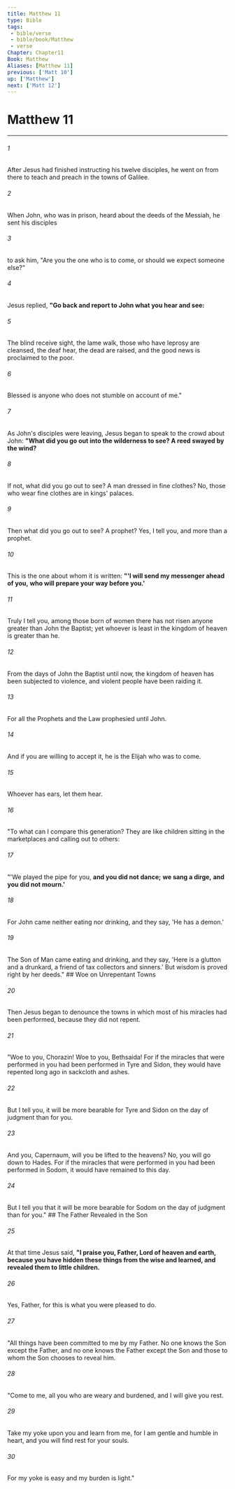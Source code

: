 ```yaml
---
title: Matthew 11
type: Bible
tags:
 - bible/verse
 - bible/book/Matthew
 - verse
Chapter: Chapter11
Book: Matthew
Aliases: [Matthew 11]
previous: ['Matt 10']
up: ['Matthew']
next: ['Matt 12']
---
```

# Matthew 11

***


###### 1 
After Jesus had finished instructing his twelve disciples, he went on from there to teach and preach in the towns of Galilee. 

###### 2 
When John, who was in prison, heard about the deeds of the Messiah, he sent his disciples 

###### 3 
to ask him, "Are you the one who is to come, or should we expect someone else?" 

###### 4 
Jesus replied, **"Go back and report to John what you hear and see:** 

###### 5 
The blind receive sight, the lame walk, those who have leprosy are cleansed, the deaf hear, the dead are raised, and the good news is proclaimed to the poor. 

###### 6 
Blessed is anyone who does not stumble on account of me." 

###### 7 
As John's disciples were leaving, Jesus began to speak to the crowd about John: **"What did you go out into the wilderness to see? A reed swayed by the wind?** 

###### 8 
If not, what did you go out to see? A man dressed in fine clothes? No, those who wear fine clothes are in kings' palaces. 

###### 9 
Then what did you go out to see? A prophet? Yes, I tell you, and more than a prophet. 

###### 10 
This is the one about whom it is written: **"'I will send my messenger ahead of you,** **who will prepare your way before you.'** 

###### 11 
Truly I tell you, among those born of women there has not risen anyone greater than John the Baptist; yet whoever is least in the kingdom of heaven is greater than he. 

###### 12 
From the days of John the Baptist until now, the kingdom of heaven has been subjected to violence, and violent people have been raiding it. 

###### 13 
For all the Prophets and the Law prophesied until John. 

###### 14 
And if you are willing to accept it, he is the Elijah who was to come. 

###### 15 
Whoever has ears, let them hear. 

###### 16 
"To what can I compare this generation? They are like children sitting in the marketplaces and calling out to others: 

###### 17 
"'We played the pipe for you, **and you did not dance;** **we sang a dirge,** **and you did not mourn.'** 

###### 18 
For John came neither eating nor drinking, and they say, 'He has a demon.' 

###### 19 
The Son of Man came eating and drinking, and they say, 'Here is a glutton and a drunkard, a friend of tax collectors and sinners.' But wisdom is proved right by her deeds." ## Woe on Unrepentant Towns 

###### 20 
Then Jesus began to denounce the towns in which most of his miracles had been performed, because they did not repent. 

###### 21 
"Woe to you, Chorazin! Woe to you, Bethsaida! For if the miracles that were performed in you had been performed in Tyre and Sidon, they would have repented long ago in sackcloth and ashes. 

###### 22 
But I tell you, it will be more bearable for Tyre and Sidon on the day of judgment than for you. 

###### 23 
And you, Capernaum, will you be lifted to the heavens? No, you will go down to Hades. For if the miracles that were performed in you had been performed in Sodom, it would have remained to this day. 

###### 24 
But I tell you that it will be more bearable for Sodom on the day of judgment than for you." ## The Father Revealed in the Son 

###### 25 
At that time Jesus said, **"I praise you, Father, Lord of heaven and earth, because you have hidden these things from the wise and learned, and revealed them to little children.** 

###### 26 
Yes, Father, for this is what you were pleased to do. 

###### 27 
"All things have been committed to me by my Father. No one knows the Son except the Father, and no one knows the Father except the Son and those to whom the Son chooses to reveal him. 

###### 28 
"Come to me, all you who are weary and burdened, and I will give you rest. 

###### 29 
Take my yoke upon you and learn from me, for I am gentle and humble in heart, and you will find rest for your souls. 

###### 30 
For my yoke is easy and my burden is light." 
